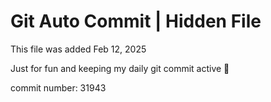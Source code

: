 # Git Auto Commit | Hidden File

This file was added Feb 12, 2025

Just for fun and keeping my daily git commit active 🤪

commit number: 31943
